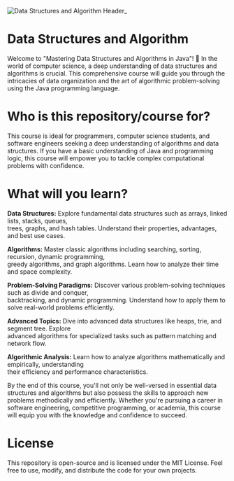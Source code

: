 
![Data Structures and Algorithm Header_](https://github.com/SG-Hangaan/Data-Structures-and-Algorithm/assets/127215110/c49e86b6-4fa9-43ee-a013-44d77d8bc7bf)

# Data Structures and Algorithm
Welcome to "Mastering Data Structures and Algorithms in Java"! 🚀 In the world of computer science, a deep understanding of data structures and algorithms is crucial. This comprehensive course will guide you through the intricacies of data organization and the art of algorithmic problem-solving using the Java programming language. 

# Who is this repository/course for?

This course is ideal for programmers, computer science students, and software engineers seeking a deep understanding of algorithms and data structures. If you have a basic understanding of Java and programming logic, this course will empower you to tackle complex computational problems with confidence.

# What will you learn?

**Data Structures:** Explore fundamental data structures such as arrays, linked lists, stacks, queues, <br>
trees, graphs, and hash tables. Understand their properties, advantages, and best use cases. <br>

**Algorithms:** Master classic algorithms including searching, sorting, recursion, dynamic programming,<br>
greedy algorithms, and graph algorithms. Learn how to analyze their time and space complexity. <br>

**Problem-Solving Paradigms:** Discover various problem-solving techniques such as divide and conquer, <br>
backtracking, and dynamic programming. Understand how to apply them to solve real-world problems efficiently. <br>

**Advanced Topics:** Dive into advanced data structures like heaps, trie, and segment tree. Explore <br>
advanced algorithms for specialized tasks such as pattern matching and network flow.<br>

**Algorithmic Analysis:** Learn how to analyze algorithms mathematically and empirically, understanding <br>
their efficiency and performance characteristics.<br>

By the end of this course, you'll not only be well-versed in essential data structures and algorithms but also possess the skills to approach new problems methodically and efficiently. Whether you're pursuing a career in software engineering, competitive programming, or academia, this course will equip you with the knowledge and confidence to succeed.

# License
This repository is open-source and is licensed under the MIT License. Feel free to use, modify, and distribute the code for your own projects.
